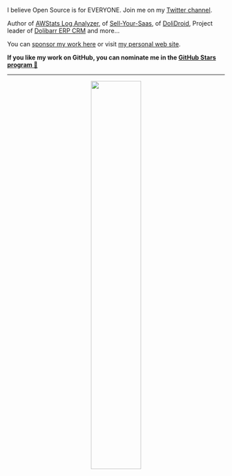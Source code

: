 <!--
**eldy/eldy** is a ✨ _special_ ✨ repository because its `README.md` (this file) appears on your GitHub profile.

Here are some ideas to get you started:

- 🔭 I’m currently working on ...
- 🌱 I’m currently learning ...
- 👯 I’m looking to collaborate on ...
- 🤔 I’m looking for help with ...
- 💬 Ask me about ...
- 📫 How to reach me: ...
- 😄 Pronouns: ...
- ⚡ Fun fact: ...
-->


<p>I believe Open Source is for EVERYONE. Join me on my <a href="https://twitter.com/eldy10">Twitter channel</a>.</p>

<p>Author of <a href="https://github.com/eldy/AWStats" target="_blank">AWStats Log Analyzer</a>, of <a href="https://github.com/eldy/awstats" target="_blank">Sell-Your-Saas</a>, of <a href="https://github.com/eldy/DoliDroid" target="_blank">DoliDroid</a>, Project leader of <a href="https://www.dolibarr.org" target="_blank">Dolibarr ERP CRM</a> and more...</p>

<p>You can <a href="https://github.com/sponsors/eldy" target="_blank">sponsor my work here</a> or visit <a href="https://www.destailleur.fr">my personal web site</a>.</p>
  
<p><b>If you like my work on GitHub, you can nominate me in the <a href="https://stars.github.com/profiles"> GitHub Stars program 🌟</a></b></p>


---

<p align="center">
  <!--<img width="48%" src="https://github-readme-stats.vercel.app/api?username=eldy&show_icons=true&theme=tokyonight" />-->
  <img width="48%" src="https://github-readme-streak-stats.herokuapp.com/?user=eldy&theme=tokyonight" />
</p>
